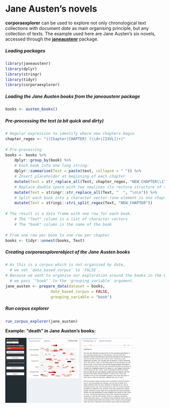 Jane Austen’s novels
================

**corporaexplorer** can be used to explore not only chronological text
collections with document *date* as main organising principle, but any
collection of texts. The example used here are Jane Austen’s six novels,
accessed through the
[**janeaustenr**](https://github.com/juliasilge/janeaustenr) package.

##### Loading packages

``` r
library(janeaustenr)
library(dplyr)
library(stringr)
library(tidyr)
library(corporaexplorer)
```

##### Loading the Jane Austen books from the **janeaustenr** package

``` r
books <- austen_books()
```

##### Pre-processing the text (a bit quick and dirty)

``` r
# Regular expression to identify where new chapters begin
chapter_regex <- "((Chapter|CHAPTER) (\\d+|[IXVL])+)"

# Pre-processing
books <- books %>%
    dplyr::group_by(book) %>%
    # Each book into one long string:
    dplyr::summarise(Text = paste(text, collapse = " ")) %>%
    # Insert placeholder at beginning of each chapter
    mutate(Text = str_replace_all(Text, chapter_regex, "NEW_CHAPTER\\1")) %>%
    # Replace double space with two newlines (to restore structure of the text):
    mutate(Text = stringr::str_replace_all(Text, "  ", "\n\n")) %>%
    # Split each book into a character vector (one element is one chapter):
    mutate(Text = stringi::stri_split_regex(Text, "NEW_CHAPTER"))

# The result is a data frame with one row for each book.
    # The "Text" column is a list of character vectors
    # The "book" column is the name of the book

# From one row per book to one row per chapter
books <- tidyr::unnest(books, Text)
```

##### Creating corporaexplorerobject of the Jane Austen books

``` r
# As this is a corpus which is not organised by date,
  # we set `date_based_corpus` to `FALSE`.
# Because we want to organise our exploration around the books in the Bible,
  # we pass `"book"` to the `grouping_variable` argument.
jane_austen <- prepare_data(dataset = books,
                    date_based_corpus = FALSE,
                    grouping_variable = "book")
```

##### Run corpus explorer

``` r
run_corpus_explorer(jane_austen)
```

**Example: “death” in Jane Austen’s books:**

<img src="../man/figures/austen_death.png" width="80%" />
